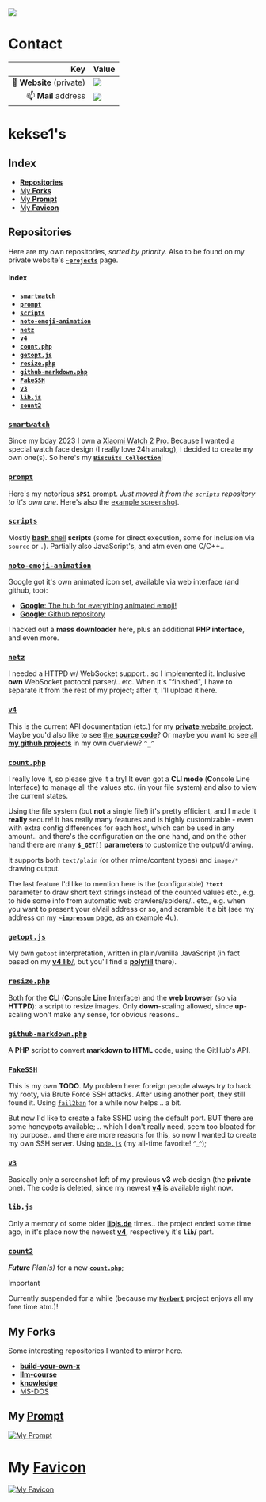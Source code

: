 <img src="https://kekse.biz/github.php?draw&override=github:kekse1" />

# Contact

| Key                      | Value                                                                                                                                                 |
| -----------------------: | :---------------------------------------------------------------------------------------------------------------------------------------------------- |
| 👋 **Website** (private) | <img src="https://kekse.biz/github.php?override=github:kekse1&draw&text=kekse.biz&angle=0&size=38px&fg=20,90,150&font=OpenSans&ro&readonly" />        |
| 📫 **Mail** address      | <img src="https://kekse.biz/github.php?override=github:kekse1&draw&text=kuchen@kekse.biz&angle=0&size=28px&fg=20,90,150&font=OpenSans&ro&readonly" /> |

# **kekse1**'s

## Index
* [**Repositories**](#repositories)
* [My **Forks**](#my-forks)
* [My **Prompt**](#my-prompt)
* [My **Favicon**](#my-favicon)

## **Repositories**
Here are my own repositories, *sorted by priority*.
Also to be found on my private website's **[`~projects`](https://kekse.biz/?~projects)** page.

#### Index

* [**`smartwatch`**](#smartwatch)
* [**`prompt`**](#prompt)
* [**`scripts`**](#scripts)
* [**`noto-emoji-animation`**](#noto-emoji-animation)
* [**`netz`**](#netz)
* [**`v4`**](#v4)
* [**`count.php`**](#countphp)
* [**`getopt.js`**](#getoptjs)
* [**`resize.php`**](#resizephp)
* [**`github-markdown.php`**](#github-markdownphp)
* [**`FakeSSH`**](#fakessh)
* [**`v3`**](#v3)
* [**`lib.js`**](#libjs)
* [**`count2`**](#count2)
<!--
* [**`norbert`**](#norbert)
* [**`brainstorm`**](#brainstorm)
  -->

### [**`smartwatch`**](https://github.com/kekse1/smartwatch/)
Since my bday 2023 I own a [Xiaomi Watch 2 Pro](https://kekse.biz/?~hardware).
Because I wanted a special watch face design (I really love 24h analog),
I decided to create my own one(s). So here's my [**`Biscuits Collection`**](https://biscuits.casa/)!

### [**`prompt`**](https://github.com/kekse1/prompt/)
Here's my notorious [**`$PS1`** prompt](https://github.com/kekse1/prompt/). *Just moved it from
the [`scripts`](#scripts) repository to it's own one*. Here's also the [example screenshot](#my-prompt).

### [**`scripts`**](https://github.com/kekse1/scripts/)
Mostly [**bash** shell](https://www.gnu.org/software/bash/) **scripts** (some for direct execution,
some for inclusion via `source` or `.`). Partially also JavaScript's, and atm even one C/C++..

### [**`noto-emoji-animation`**](https://github.com/kekse1/noto-emoji-animation/)
Google got it's own animated icon set, available via web interface (and github, too):

* [**Google**: The hub for everything animated emoji!](https://googlefonts.github.io/noto-emoji-animation/)
* [**Google**: Github repository](https://github.com/googlefonts/noto-emoji)

I hacked out a **mass downloader** here, plus an additional **PHP interface**, and even more.

### [**`netz`**](https://github.com/kekse1/netz/)
I needed a HTTPD w/ WebSocket support.. so I implemented it. Inclusive **own** WebSocket protocol parser/.. etc.
When it's "finished", I have to separate it from the rest of my project; after it, I'll upload it here.

### [**`v4`**](https://github.com/kekse1/v4/)
This is the current API documentation (etc.) for my [**private** website project](https://kekse.biz/).
Maybe you'd also like to see [the **source code**](https://kekse.biz/?~sources)?
Or maybe you want to see [all **my github projects**](https://kekse.biz/?~projects) in my own overview? `^_^`

### [**`count.php`**](https://github.com/kekse1/count.php/)
I really love it, so please give it a try! It even got a **CLI mode** (**C**onsole **L**ine **I**nterface)
to manage all the values etc. (in your file system) and also to view the current states.

Using the file system (but **not** a single file!) it's pretty efficient, and I made it **really** secure!
It has really many features and is highly customizable - even with extra config differences for each host,
which can be used in any amount.. and there's the configuration on the one hand, and on the other hand
there are many **`$_GET[]` parameters** to customize the output/drawing.

It supports both `text/plain` (or other mime/content types) and `image/*` drawing output.

The last feature I'd like to mention here is the (configurable) **`?text`** parameter to draw short text
strings instead of the counted values etc., e.g. to hide some info from automatic web crawlers/spiders/..
etc., e.g. when you want to present your eMail address or so, and scramble it a bit (see my address on my
[**`~impressum`**](https://kekse.biz/?~impressum) page, as an example 4u).

### [**`getopt.js`**](https://github.com/kekse1/getopt.js/)
My own `getopt` interpretation, written in plain/vanilla JavaScript (in fact based on my [**v4** **lib**/](#v4),
but you'll find a [**polyfill**](https://github.com/kekse1/getopt.js/blob/git/js/polyfill.js) there).

### [**`resize.php`**](https://github.com/kekse1/resize.php/)
Both for the **CLI** (**C**onsole **L**ine **I**nterface) and the **web browser** (so via **HTTPD**): a script
to resize images. Only **down**-scaling allowed, since **up**-scaling won't make any sense, for obvious reasons..

### [**`github-markdown.php`**](https://github.com/kekse1/github-markdown.php/)
A **PHP** script to convert **markdown to HTML** code, using the GitHub's API.

### [**`FakeSSH`**](https://github.com/kekse1/FakeSSH/)
This is my own **TODO**. My problem here: foreign people always try to hack my rooty, via Brute Force SSH attacks.
After using another port, they still found it. Using [`fail2ban`](https://github.com/fail2ban/fail2ban/) for a while
now helps .. a bit.

But now I'd like to create a fake SSHD using the default port. BUT there are some honeypots available; .. which I don't
really need, seem too bloated for my purpose.. and there are more reasons for this, so now I wanted to create my own
SSH server. Using [`Node.js`](https://nodejs.org/) (my all-time favorite! \^_\^);

### [**`v3`**](https://github.com/kekse1/v3/)
Basically only a screenshot left of my previous **v3** web design (the **private** one).
The code is deleted, since my newest [**v4**](#v4) is available right now.

### [**`lib.js`**](https://github.com/kekse1/lib.js/)
Only a memory of some older [**libjs.de**](https://libjs.de/) times.. the project ended some time ago, in it's
place now the newest [**v4**](#v4), respectively it's **`lib`/** part.

### [**`count2`**](https://github.com/kekse1/count2/)
_**Future** Plan(s)_ for a new [**`count.php`**](https://github.com/kekse1/count.php/);

> [!IMPORTANT]
> Currently suspended for a while (because my [**`Norbert`**](https://github.com/kekse1/norbert/)
> project enjoys all my free time atm.)!

<!--
### [**`norbert`**](https://github.com/kekse1/norbert/)
Only some notes to my own A.I. I'm researching on for nearly twenty years now.. there's nothing to be downloaded
or so, it's just a remark that my own `Norbert` is somewhere out there.. **`^_^`**

### [**`brainstorm`**](https://github.com/kekse1/brainstorm/)
My own **LLM** related stuff.. //**TODO**/!

It's under development.. at the moment the base structure is being planned and implemented, but it may change
from time to time.. and here's my addendum to [`count.php`](#countphp): this new **OO** design may really improve some things. ^\_^

> [!TIP]
> There'll be other modules beneath the `count2` which rely on my `kekse` PHP extensions.. example given: [ `post2`, `group2` ];
-->

## My **Forks**
Some interesting repositories I wanted to mirror here.

* [**build-your-own-x**](https://github.com/kekse1/build-your-own-x/)
* [**llm-course**](https://github.com/kekse1/llm-course/)
* [**knowledge**](https://github.com/kekse1/knowledge/)
* [MS-DOS](https://github.com/kekse1/MS-DOS/)

## My [**Prompt**](https://kekse.biz/?github://kekse1/prompt/)
<a href="https://github.com/kekse1/prompt/blob/git/sh/prompt.sh" target="_blank">
<img src="img/prompt.png" alt="My Prompt" />
</a>

# My [**Favicon**](https://kekse.biz/)
<a href="img/favicon.512px.png" target="_blank">
<img src="img/favicon.256px.png" alt="My Favicon" />
</a>

